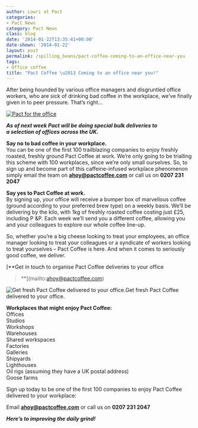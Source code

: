 ```yaml
---
author: Lowri at Pact
categories:
- Pact News
category: Pact News
class: blog
date: '2014-01-22T13:35:41+00:00'
date-shown: '2014-01-22'
layout: post
permalink: /spilling_beans/pact-coffee-coming-to-an-office-near-you
tags:
- Office coffee
title: "Pact Coffee \u2013 Coming to an office near you!"
---
```


After being hounded by various office managers and disgruntled office workers,
who are sick of drinking bad coffee in the workplace, we’ve finally given in
to peer pressure. That’s right…

[![Pact for the
office](http://pactcoffee.files.wordpress.com/2014/01/img_3860_editied.jpg?w=300)](http://pactcoffee.files.wordpress.com/2014/01/img_3860_editied.jpg)

_**As of next week Pact will be doing special bulk deliveries to**_  
_**a selection of offices across the UK.**_

**Say no to bad coffee in your workplace.**  
You can be one of the first 100 trailblazing companies to enjoy freshly
roasted, freshly ground Pact Coffee at work. We’re only going to be trialling
this scheme with 100 workplaces, since we’re only small ourselves. So, to sign
up and become part of this caffeine-infused workplace phenomenon simply email
the team on **[ahoy@pactcoffee.com](mailto:ahoy@pactcoffee.com)** or call us
on **0207 231 2047**

**Say yes to Pact Coffee at work.**  
By signing up, your office will receive a bumper box of marvellous coffee
(ground according to your preferred brew type) on a weekly basis. We’ll be
delivering by the kilo, with 1kg of freshly roasted coffee costing just £25,
including P &P. Each week we’ll send you a different coffee, allowing you and
your colleagues to explore our whole coffee line-up.

So, whether you’re a big cheese looking to treat your employees, an office
manager looking to treat your colleagues or a syndicate of workers looking to
treat yourselves – Pact Coffee is here. And when it comes to seriously good
coffee, we deliver.

[**Get in touch to organise Pact Coffee deliveries to your office
>**](mailto:ahoy@pactcoffee.com)

![Get fresh Pact Coffee delivered to your
office.](http://ohthiskid.com/thedailymeal/tumblr_this-is-the-thyme.gif)Get
fresh Pact Coffee delivered to your office.

**Workplaces that might enjoy Pact Coffee:**  
Offices  
Studios  
Workshops  
Warehouses  
Shared workspaces  
Factories  
Galleries  
Shipyards  
Lighthouses  
Oil rigs (assuming they have a UK postal address)  
Goose farms

Sign up today to be one of the first 100 companies to enjoy Pact Coffee
delivered to your workplace:

Email **[ahoy@pactcoffee.com](mailto:ahoy@pactcoffee.com)** or call us on
**0207 231 2047**

_**Here’s to improving the daily grind!**_